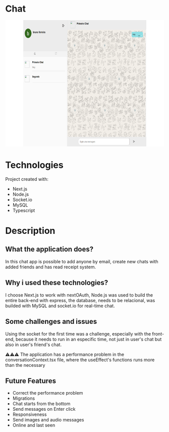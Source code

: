 # Chat
<img src="./chat-next/public/ChatTela.png" width="700" height="400" />

# Technologies
Project created with:
* Next.js
* Node.js
* Socket.io 
* MySQL
* Typescript

# Description
## **What the application does?**
In this chat app is possible to add anyone by email, create new chats with added friends 
and has read receipt system.

## **Why i used these technologies?**
I choose Next.js to work with nextOAuth, Node.js was used to build the entire back-end with express,
the database, needs to be relacional, was builded with MySQL and socket.io for real-time chat.

## **Some challenges and issues**
Using the socket for the first time was a challenge, especially with the front-end, 
because it needs to run in an especific time, not just in user's chat but also in user's friend's chat.

⚠⚠⚠ The application has a performance problem in the conversationContext.tsx file, 
where the useEffect's functions runs more than the necessary

## **Future Features**
* Correct the performance problem
* Migrations
* Chat starts from the bottom
* Send messages on Enter click
* Responsiveness
* Send images and audio messages
* Online and last seen

<!-- # Installation
Use the yarn package manager to install all dependencies, in each directory run
```
  yarn install
```

# Usage 
To run this project 1 script will need to be executed in each directory, run each one in
a different terminal. In the `/chat-next` directory you need to run `yarn dev`, 
in the `/chat-node` directory you need to run `yarn server`
```
  cd chat-next
  yarn dev
```
```
  cd chat-node
  yarn server
``` -->